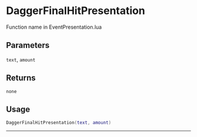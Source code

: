 # DaggerFinalHitPresentation
Function name in EventPresentation.lua
## Parameters
`text`, `amount`
## Returns
`none`
## Usage
```lua
DaggerFinalHitPresentation(text, amount)
```
---
